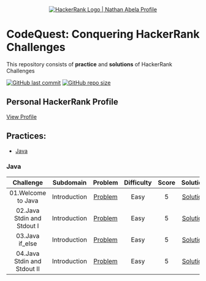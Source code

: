 <p align="center">
    <a href="https://www.hackerrank.com/nathanabela7">
        <img alt="HackerRank Logo | Nathan Abela Profile" src="https://hrcdn.net/fcore/assets/brand/typemark_60x200-7435b42d20.svg" >
    </a>
</p>

# CodeQuest: Conquering HackerRank Challenges

This repository consists of **practice** and **solutions** of HackerRank Challenges

[![GitHub last commit](https://img.shields.io/github/last-commit/Md-Adnan-Abir/CodeQuest-HackerRank)](https://github.com/Md-Adnan-Abir/CodeQuest-HackerRank/commits/master)
[![GitHub repo size](https://img.shields.io/github/repo-size/Md-Adnan-Abir/CodeQuest-HackerRank)](https://github.com/Md-Adnan-Abir/CodeQuest-HackerRank/archive/master.zip)

## Personal HackerRank Profile

[View Profile](https://www.hackerrank.com/profile/adnanabir35)

## Practices:

* [Java](#Java)

### Java
   
|          Challenge           |       Subdomain       |                                             Problem                                               |  Difficulty | Score |                                                       Solution                                                              |
| :--------------------------: | :-------------------: | :-----------------------------------------------------------------------------------------------: | :---------: | :---: | :-------------------------------------------------------------------------------------------------------------------------: |
|01.Welcome to Java            |Introduction           |[Problem](https://www.hackerrank.com/challenges/welcome-to-java)                                   |Easy         |5      |[Solution](https://github.com/Md-Adnan-Abir/CodeQuest-HackerRank/blob/main/Java/01_Introduction/Welcome_to_Java.java)        |
|02.Java Stdin and Stdout I    |Introduction           |[Problem](https://www.hackerrank.com/challenges/java-stdin-and-stdout-1/)                          |Easy         |5      |[Solution](https://github.com/Md-Adnan-Abir/CodeQuest-HackerRank/blob/main/Java/01_Introduction/Stdin_and_Stdout_I.java)     |
|03.Java if_else               |Introduction           |[Problem](https://www.hackerrank.com/challenges/java-if-else/)                                     |Easy         |5      |[Solution](https://github.com/Md-Adnan-Abir/CodeQuest-HackerRank/blob/main/Java/01_Introduction/if_else.java)                |
|04.Java Stdin and Stdout II   |Introduction           |[Problem](https://www.hackerrank.com/challenges/java-stdin-stdout/)                                |Easy         |5      |[Solution](https://github.com/Md-Adnan-Abir/CodeQuest-HackerRank/blob/main/Java/01_Introduction/Stdin_and_Stdout_II.java)    |
